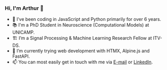 ### Hi, I'm Arthur 👋

- 🔭 I’ve been coding in JavaScript and Python primarily for over 6 years.
- :books: I'm a PhD Student in Neuroscience (Computational Models) at UNICAMP.
- 🏗️ I’m a Signal Processing & Machine Learning Research Fellow at ITV-DS.
- 🌱 I’m currently trying web development with HTMX, Alpine.js and FastAPI.
- 📫 You can most easily get in touch with me via [E-mail](mailto:arthurgs2007@gmail.com) or [LinkedIn](https://www.linkedin.com/in/gonsalesarthur/).
